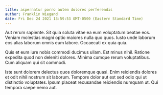 ```yaml
---
title: aspernatur porro autem dolores perferendis
author: Franklin Wiegand
date: Fri Dec 24 2021 13:59:53 GMT-0500 (Eastern Standard Time)
---
```

Aut rerum sapiente. Sit quia soluta vitae ea eum voluptatum beatae eos. Veniam molestias magni optio maiores nulla quo quos. Iusto unde laborum eos alias laborum omnis eum labore. Occaecati ex quia quia.

 Quis et eum iure nobis commodi ducimus ullam. Est minus nihil. Ratione expedita quod non deleniti dolores. Minima cumque rerum voluptatibus. Cum aliquam qui sit commodi.

 Iste sunt dolorem delectus quos doloremque quasi. Enim reiciendis dolores et odit nihil nostrum sit laborum. Tempore dolor aut est sed odio qui ut distinctio voluptates. Ipsum placeat recusandae reiciendis numquam ut. Qui tempora saepe nemo aut.